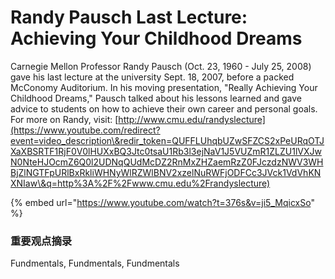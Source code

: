 # Randy Pausch Last Lecture: Achieving Your Childhood Dreams

Carnegie Mellon Professor Randy Pausch (Oct. 23, 1960 - July 25, 2008) gave his last lecture at the university Sept. 18, 2007, before a packed McConomy Auditorium. In his moving presentation, "Really Achieving Your Childhood Dreams," Pausch talked about his lessons learned and gave advice to students on how to achieve their own career and personal goals. For more on Randy, visit: [http://www.cmu.edu/randyslecture](https://www.youtube.com/redirect?event=video_description\&redir_token=QUFFLUhqbUZwSFZCS2xPeURqOTJXaXBSRTF1RjF0V0lHUXxBQ3Jtc0tsaU1Rb3l3ejNaV1J5VUZmR1ZLZU1lVXJwN0NteHJOcmZ6Q0l2UDNqQUdMcDZ2RnMxZHZaemRzZ0FJczdzNWV3WHBjZlNGTFpURlBxRkliWHNyWlRZWlBNV2xzelNuRWFjODFCc3JVck1VdVhKNXNIaw\&q=http%3A%2F%2Fwww.cmu.edu%2Frandyslecture)

{% embed url="https://www.youtube.com/watch?t=376s&v=ji5_MqicxSo" %}

### 重要观点摘录

Fundmentals, Fundmentals, Fundmentals
